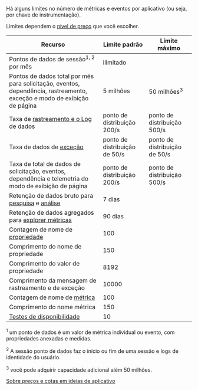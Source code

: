 Há alguns limites no número de métricas e eventos por aplicativo (ou seja, por chave de instrumentação). 

Limites dependem o [nível de preço](https://azure.microsoft.com/pricing/details/application-insights/) que você escolher.

**Recurso** | **Limite padrão** | **Limite máximo**
-------- | ------------- | -------------
Pontos de dados de sessão<sup>1, 2</sup> por mês | ilimitado | 
Pontos de dados total por mês para solicitação, eventos, dependência, rastreamento, exceção e modo de exibição de página | 5 milhões | 50 milhões<sup>3</sup>
Taxa de [rastreamento e o Log](../articles/application-insights/app-insights-search-diagnostic-logs.md) de dados | ponto de distribuição 200/s | ponto de distribuição 500/s
Taxa de dados de [exceção](../articles/application-insights/app-insights-asp-net-exceptions.md) | ponto de distribuição de 50/s | ponto de distribuição de 50/s
Taxa de total de dados de solicitação, eventos, dependência e telemetria do modo de exibição de página | ponto de distribuição 200/s | ponto de distribuição 500/s
Retenção de dados bruto para [pesquisa](../articles/application-insights/app-insights-diagnostic-search.md) e [análise](../articles/application-insights/app-insights-analytics.md) | 7 dias
Retenção de dados agregados para [explorer métricas](../articles/application-insights/app-insights-metrics-explorer.md) | 90 dias
Contagem de nome de [propriedade](../articles/application-insights/app-insights-api-custom-events-metrics.md#properties) | 100 |
Comprimento do nome de propriedade | 150 | 
Comprimento do valor de propriedade | 8192 | 
Comprimento da mensagem de rastreamento e de exceção | 10000 |
Contagem de nome de [métrica](../articles/application-insights/app-insights-api-custom-events-metrics.md#properties) | 100 |
Comprimento do nome métrica |  150 | 
[Testes de disponibilidade](../articles/application-insights/app-insights-monitor-web-app-availability.md) | 10 | 

<sup>1</sup> um ponto de dados é um valor de métrica individual ou evento, com propriedades anexadas e medidas.

<sup>2</sup> A sessão ponto de dados faz o início ou fim de uma sessão e logs de identidade do usuário.

<sup>3</sup> você pode adquirir capacidade adicional além 50 milhões.
 
[Sobre preços e cotas em ideias de aplicativo](../articles/application-insights/app-insights-pricing.md)
